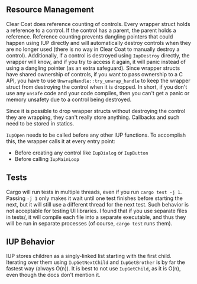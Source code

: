 
## Resource Management

Clear Coat does reference counting of controls. Every wrapper struct holds a reference to a control. If the control has a parent, the parent holds a reference. Reference counting prevents dangling pointers that could happen using IUP directly and will automatically destroy controls when they are no longer used (there is no way in Clear Coat to manually destroy a control). Additionally, if a control is destroyed using `IupDestroy` directly, the wrapper will know, and if you try to access it again, it will panic instead of using a dangling pointer (as an extra safeguard). Since wrapper structs have shared ownership of controls, if you want to pass ownership to a C API, you have to use `UnwrapHandle::try_unwrap_handle` to keep the wrapper struct from destroying the control when it is dropped. In short, if you don't use any `unsafe` code and your code compiles, then you can't get a panic or memory unsafety due to a control being destroyed.

Since it is possible to drop wrapper structs without destroying the control they are wrapping, they can't really store anything. Callbacks and such need to be stored in statics.

`IupOpen` needs to be called before any other IUP functions. To accomplish this, the wrapper calls it at every entry point:

- Before creating any control like `IupDialog` or `IupButton`
- Before calling `IupMainLoop`

## Tests

Cargo will run tests in multiple threads, even if you run `cargo test -j 1`. Passing `-j 1` only makes it wait until one test finishes before starting the next, but it will still use a different thread for the next test. Such behavior is not acceptable for testing UI libraries. I found that if you use separate files in tests/, it will compile each file into a separate executable, and thus they will be run in separate processes (of course, `cargo test` runs them).

## IUP Behavior

IUP stores children as a singly-linked list starting with the first child. Iterating over them using `IupGetNextChild` and `IupGetBrother` is by far the fastest way (always O(n)). It is best to not use `IupGetChild`, as it is O(n), even though the docs don't mention it.
